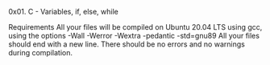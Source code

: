 0x01. C - Variables, if, else, while

Requirements
All your files will be compiled on Ubuntu 20.04 LTS using gcc, using the options -Wall -Werror -Wextra -pedantic -std=gnu89
All your files should end with a new line.
There should be no errors and no warnings during compilation.
